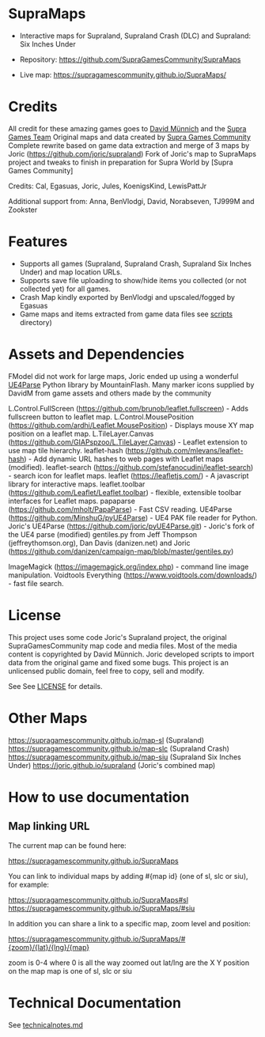 # SupraMaps

* Interactive maps for Supraland, Supraland Crash (DLC) and Supraland: Six Inches Under

* Repository: https://github.com/SupraGamesCommunity/SupraMaps
* Live map: https://supragamescommunity.github.io/SupraMaps/

# Credits

All credit for these amazing games goes to [David Münnich](http://www.david-m.org) and the [Supra Games Team](https://store.steampowered.com/developer/SupraGames)
Original maps and data created by [Supra Games Community](https://github.com/supragamescommunity)
Complete rewrite based on game data extraction and merge of 3 maps by Joric (https://github.com/joric/supraland) 
Fork of Joric's map to SupraMaps project and tweaks to finish in preparation for Supra World by [Supra Games Community]

Credits:
   Cal, Egasuas, Joric, Jules, KoenigsKind, LewisPattJr

Additional support from: 
  Anna, BenVlodgi, David, Norabseven, TJ999M and Zookster 

# Features

* Supports all games (Supraland, Supraland Crash, Supraland Six Inches Under) and map location URLs.
* Supports save file uploading to show/hide items you collected (or not collected yet) for all games.
* Crash Map kindly exported by BenVlodgi and upscaled/fogged by Egasuas
* Game maps and items extracted from game data files see [scripts](https://github.com/SupraGamesCommunity/SupraMaps/tree/main/scripts) directory)

# Assets and Dependencies

FModel did not work for large maps, Joric ended up using a wonderful [UE4Parse](https://github.com/MinshuG/pyUE4Parse) Python library by MountainFlash.
Many marker icons supplied by DavidM from game assets and others made by the community 

L.Control.FullScreen (https://github.com/brunob/leaflet.fullscreen) - Adds fullscreen button to leaflet map.
L.Control.MousePosition (https://github.com/ardhi/Leaflet.MousePosition) - Displays mouse XY map position on a leaflet map.
L.TileLayer.Canvas (https://github.com/GIAPspzoo/L.TileLayer.Canvas) - Leaflet extension to use map tile hierarchy.
leaflet-hash (https://github.com/mlevans/leaflet-hash) - Add dynamic URL hashes to web pages with Leaflet maps (modified).
leaflet-search (https://github.com/stefanocudini/leaflet-search) - search icon for leaflet maps.
leaflet (https://leafletjs.com/) - A javascript library for interactive maps.
leaflet.toolbar (https://github.com/Leaflet/Leaflet.toolbar) -  flexible, extensible toolbar interfaces for Leaflet maps.
papaparse (https://github.com/mholt/PapaParse) - Fast CSV reading.
UE4Parse (https://github.com/MinshuG/pyUE4Parse) - UE4 PAK file reader for Python.
Joric's UE4Parse (https://github.com/joric/pyUE4Parse.git) - Joric's fork of the UE4 parse (modified)
gentiles.py from Jeff Thompson (jeffreythomson.org), Dan Davis (danizen.net) and Joric (https://github.com/danizen/campaign-map/blob/master/gentiles.py)

ImageMagick (https://imagemagick.org/index.php) - command line image manipulation.
Voidtools Everything (https://www.voidtools.com/downloads/) - fast file search.

# License

This project uses some code Joric's Supraland project, the original SupraGamesCommunity map code and media files. Most of the media content is copyrighted by David Münnich. Joric developed scripts to import data from the original game and fixed some bugs. This project is an unlicensed public domain, feel free to copy, sell and modify.

See See [LICENSE](https://github.com/SupraGamesCommunity/SupraMaps/blob/main/LICENSE) for details.

# Other Maps

https://supragamescommunity.github.io/map-sl (Supraland)
https://supragamescommunity.github.io/map-slc (Supraland Crash)
https://supragamescommunity.github.io/map-siu (Supraland Six Inches Under)
https://joric.github.io/supraland (Joric's combined map)

# How to use documentation

## Map linking URL

The current map can be found here:

https://supragamescommunity.github.io/SupraMaps

You can link to individual maps by adding #{map id} (one of sl, slc or siu), for example:

https://supragamescommunity.github.io/SupraMaps#sl
https://supragamescommunity.github.io/SupraMaps/#siu

In addition you can share a link to a specific map, zoom level and position:

https://supragamescommunity.github.io/SupraMaps/#{zoom}/{lat}/{lng}/{map}

zoom is 0-4 where 0 is all the way zoomed out
lat/lng are the X Y position on the map
map is one of sl, slc or siu


# Technical Documentation

See [technicalnotes.md](https://github.com/SupraGamesCommunity/SupraMaps/blob/main/doc/technicalnotes.md)
